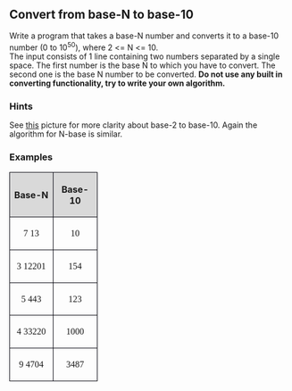 <H2 CLASS="western">Convert from base-N to base-10</H2>

<P STYLE="margin-bottom: 0.14in; line-height: 115%">Write a program
that takes a base-N number and converts it to a base-10 number<FONT COLOR="#ff0000">
</FONT>(0 to 10<SUP>50</SUP>), where 2 &lt;= N &lt;= 10.<BR>The input
consists of 1 line containing two numbers separated by a single
space. The first number is the base N to which you have to convert.
The second one is the base N number to be converted. <B>Do not use
any built in converting functionality, try to write your own
algorithm.</B></P>
<H3 CLASS="western">Hints</H3>
<P STYLE="margin-bottom: 0.14in; line-height: 115%">See <A HREF="http://4.bp.blogspot.com/-_ozWsmbO7-g/VMj49QivTWI/AAAAAAAACbg/b5BxEpJqAQ4/s1600/Algorithm%2Bto%2Bconvert%2BBinary%2Bto%2BDecimal%2Bin%2BJava.gif">this</A>
picture for more clarity about base-2 to base-10. Again the algorithm
for N-base is similar.</P>
<H3 CLASS="western">Examples</H3>
<TABLE WIDTH=150 CELLPADDING=4 CELLSPACING=0>
	<COL WIDTH=65>
	<COL WIDTH=67>
	<TR>
		<TD WIDTH=65 BGCOLOR="#d9d9d9" STYLE="border: 1px solid #00000a; padding-top: 0.04in; padding-bottom: 0.04in; padding-left: 0.06in; padding-right: 0.06in">
			<P ALIGN=CENTER><B>Base-N</B></P>
		</TD>
		<TD WIDTH=67 BGCOLOR="#d9d9d9" STYLE="border: 1px solid #00000a; padding-top: 0.04in; padding-bottom: 0.04in; padding-left: 0.06in; padding-right: 0.06in">
			<P ALIGN=CENTER><B>Base-10</B></P>
		</TD>
	</TR>
	<TR>
		<TD WIDTH=65 STYLE="border: 1px solid #00000a; padding-top: 0.04in; padding-bottom: 0.04in; padding-left: 0.06in; padding-right: 0.06in">
			<P ALIGN=CENTER><FONT FACE="Consolas, serif">7 13</FONT></P>
		</TD>
		<TD WIDTH=67 STYLE="border: 1px solid #00000a; padding-top: 0.04in; padding-bottom: 0.04in; padding-left: 0.06in; padding-right: 0.06in">
			<P ALIGN=CENTER><FONT FACE="Consolas, serif">10</FONT></P>
		</TD>
	</TR>
	<TR>
		<TD WIDTH=65 STYLE="border: 1px solid #00000a; padding-top: 0.04in; padding-bottom: 0.04in; padding-left: 0.06in; padding-right: 0.06in">
			<P ALIGN=CENTER><FONT FACE="Consolas, serif">3 12201</FONT></P>
		</TD>
		<TD WIDTH=67 STYLE="border: 1px solid #00000a; padding-top: 0.04in; padding-bottom: 0.04in; padding-left: 0.06in; padding-right: 0.06in">
			<P ALIGN=CENTER><FONT FACE="Consolas, serif">154</FONT></P>
		</TD>
	</TR>
	<TR>
		<TD WIDTH=65 STYLE="border: 1px solid #00000a; padding-top: 0.04in; padding-bottom: 0.04in; padding-left: 0.06in; padding-right: 0.06in">
			<P ALIGN=CENTER><FONT FACE="Consolas, serif">5 443</FONT></P>
		</TD>
		<TD WIDTH=67 STYLE="border: 1px solid #00000a; padding-top: 0.04in; padding-bottom: 0.04in; padding-left: 0.06in; padding-right: 0.06in">
			<P ALIGN=CENTER><FONT FACE="Consolas, serif">123</FONT></P>
		</TD>
	</TR>
	<TR>
		<TD WIDTH=65 STYLE="border: 1px solid #00000a; padding-top: 0.04in; padding-bottom: 0.04in; padding-left: 0.06in; padding-right: 0.06in">
			<P ALIGN=CENTER><FONT FACE="Consolas, serif">4 33220</FONT></P>
		</TD>
		<TD WIDTH=67 STYLE="border: 1px solid #00000a; padding-top: 0.04in; padding-bottom: 0.04in; padding-left: 0.06in; padding-right: 0.06in">
			<P ALIGN=CENTER><FONT FACE="Consolas, serif">1000</FONT></P>
		</TD>
	</TR>
	<TR>
		<TD WIDTH=65 STYLE="border: 1px solid #00000a; padding-top: 0.04in; padding-bottom: 0.04in; padding-left: 0.06in; padding-right: 0.06in">
			<P ALIGN=CENTER><FONT FACE="Consolas, serif">9 4704</FONT></P>
		</TD>
		<TD WIDTH=67 STYLE="border: 1px solid #00000a; padding-top: 0.04in; padding-bottom: 0.04in; padding-left: 0.06in; padding-right: 0.06in">
			<P ALIGN=CENTER><FONT FACE="Consolas, serif">3487</FONT></P>
		</TD>
	</TR>
</TABLE>
